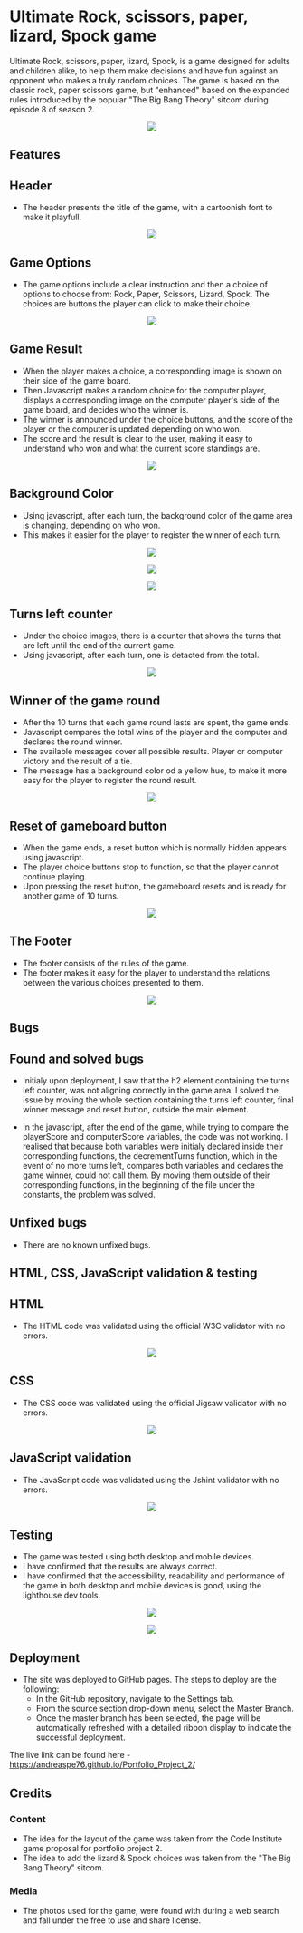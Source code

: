 # Ultimate Rock, scissors, paper, lizard, Spock game 

Ultimate Rock, scissors, paper, lizard, Spock, is a game designed for adults and children alike, 
to help them make decisions and have fun against an opponent who makes a truly random choices.
The game is based on the classic rock, paper scissors game, but "enhanced" based on the expanded rules 
introduced by the popular "The Big Bang Theory" sitcom during episode 8 of season 2. 

<p align="center">
<img src="assets/readme_images/all-devices-black.png">
</p>


## Features

## Header

- The header presents the title of the game, with a cartoonish font to make it playfull.

<p align="center">
<img src="assets/readme_images/title.png">
</p>


## Game Options

- The game options include a clear instruction and then a choice of options to choose from: Rock, Paper, Scissors, Lizard, Spock. 
  The choices are buttons the player can click to make their choice.

<p align="center">
<img src="assets/readme_images/user_options.png">
</p>


## Game Result

- When the player makes a choice, a corresponding image is shown on their side of the game board.
- Then Javascript makes a random choice for the computer player, displays a corresponding image on the computer player's side of the game board,
  and decides who the winner is.
- The winner is announced under the choice buttons, and the score of the player or the computer is updated depending on who won.
- The score and the result is clear to the user, making it easy to understand who won and what the current score standings are.

<p align="center">
<img src="assets/readme_images/computer_wins.png">
</p>


## Background Color

- Using javascript, after each turn, the background color of the game area is changing, depending on who won. 
- This makes it easier for the player to register the winner of each turn.

<p align="center">
<img src="assets/readme_images/player_wins.png">
</p>

<p align="center">
<img src="assets/readme_images/computer_wins.png">
</p>

<p align="center">
<img src="assets/readme_images/tie.png">
</p>


## Turns left counter

- Under the choice images, there is a counter that shows the turns that are left until the end of the current game.
- Using javascript, after each turn, one is detacted from the total.

<p align="center">
<img src="assets/readme_images/turns_left.png">
</p>


## Winner of the game round

- After the 10 turns that each game round lasts are spent, the game ends.
- Javascript compares the total wins of the player and the computer and declares the round winner.
- The available messages cover all possible results. Player or computer victory and the result of a tie.
- The message has a background color od a yellow hue, to make it more easy for the player to register the round result.

<p align="center">
<img src="assets/readme_images/round_winner.png">
</p>


## Reset of gameboard button

- When the game ends, a reset button which is normally hidden appears using javascript.
- The player choice buttons stop to function, so that the player cannot continue playing.
- Upon pressing the reset button, the gameboard resets and is ready for another game of 10 turns.

<p align="center">
<img src="assets/readme_images/reset_btn.png">
</p>


## The Footer

- The footer consists of the rules of the game.
- The footer makes it easy for the player to understand the relations between the various choices presented to them.

<p align="center">
<img src="assets/readme_images/game_footer.png">
</p>


## Bugs

## Found and solved bugs

- Initialy upon deployment, I saw that the h2 element containing the turns left counter, was not aligning correctly in the game area.
  I solved the issue by moving the whole section containing the turns left counter, final winner message and reset button, outside the main element.

- In the javascript, after the end of the game, while trying to compare the playerScore and computerScore variables, the code was not working.
  I realised that because both variables were initialy declared inside their corresponding functions, the decrementTurns function, which in the event of no more turns left,
  compares both variables and declares the game winner, could not call them. By moving them outside of their corresponding functions, in the beginning of the file under the constants, the problem was solved.

## Unfixed bugs

- There are no known unfixed bugs.


## HTML, CSS, JavaScript validation & testing

## HTML

- The HTML code was validated using the official W3C validator with no errors.

<p align="center">
<img src="assets/readme_images/html_check.png">
</p>


## CSS

- The CSS code was validated using the official Jigsaw validator with no errors.

<p align="center">
<img src="assets/readme_images/css_check.png">
</p>


## JavaScript validation

- The JavaScript code was validated using the Jshint validator with no errors.

<p align="center">
<img src="assets/readme_images/java_script_check.png">
</p>


## Testing

- The game was tested using both desktop and mobile devices.
- I have confirmed that the results are always correct.
- I have confirmed that the accessibility, readability and performance of the game in both desktop and mobile devices is good, 
  using the lighthouse dev tools.

<p align="center">
<img src="assets/readme_images/lighthouse_desktop_check.png">
</p>

<p align="center">
<img src="assets/readme_images/lighthouse_mobile_check.png">
</p>


## Deployment

- The site was deployed to GitHub pages. The steps to deploy are the following:
   - In the GitHub repository, navigate to the Settings tab.
   - From the source section drop-down menu, select the Master Branch.
   - Once the master branch has been selected, the page will be automatically refreshed with a detailed ribbon display to indicate the successful deployment.

The live link can be found here - https://andreaspe76.github.io/Portfolio_Project_2/


## Credits 

### Content 

- The idea for the layout of the game was taken from the Code Institute game proposal for portfolio project 2.
- The idea to add the lizard & Spock choices was taken from the "The Big Bang Theory" sitcom.


### Media

- The photos used for the game, were found with during a web search and fall under the free to use and share license.


